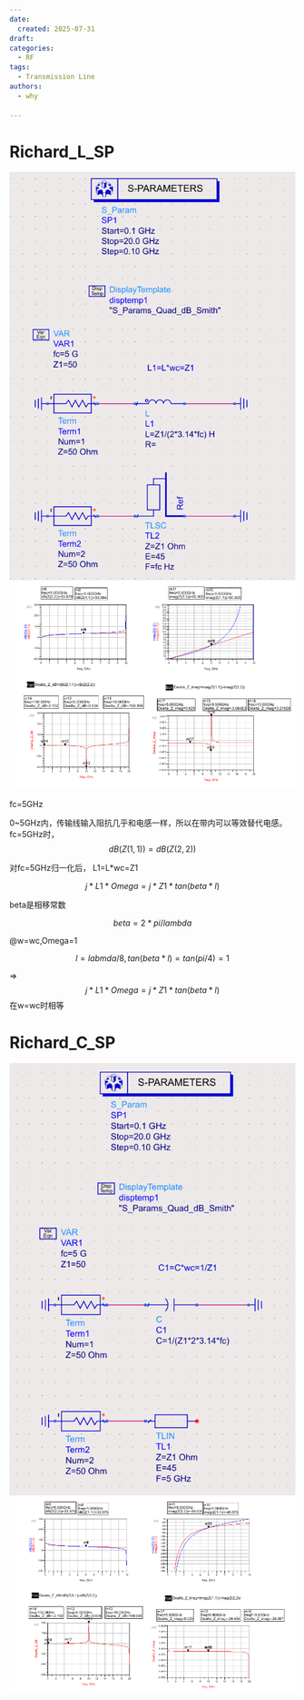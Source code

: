 ```yaml
---
date:
  created: 2025-07-31
draft: 
categories:
  - RF
tags:
  - Transmission Line
authors:
  - why

---
```


# Richard_L_SP
![alt text](image/image.png)
![alt text](image/image-1.png)

fc=5GHz

0~5GHz内，传输线输入阻抗几乎和电感一样，所以在带内可以等效替代电感。
fc=5GHz时，
$$dB(Z(1,1))=dB(Z(2,2))$$

对fc=5GHz归一化后，
L1=L*wc=Z1

$$j*L1*Omega = j*Z1*tan(beta*l)$$

beta是相移常数

$$beta=2*pi/lambda$$

@w=wc,Omega=1

$$l=labmda/8,tan(beta*l)=tan(pi/4)=1$$

=> $$j*L1*Omega = j*Z1*tan(beta*l)$$在w=wc时相等

# Richard_C_SP
![alt text](image/imageC.png)
![alt text](image/imageC-1.png)